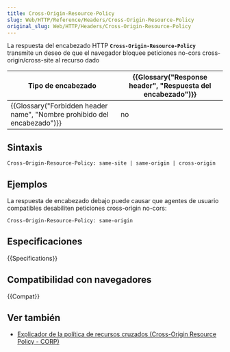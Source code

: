 ```yaml
---
title: Cross-Origin-Resource-Policy
slug: Web/HTTP/Reference/Headers/Cross-Origin-Resource-Policy
original_slug: Web/HTTP/Headers/Cross-Origin-Resource-Policy
---
```


La respuesta del encabezado HTTP **`Cross-Origin-Resource-Policy`** transmite un deseo de que el navegador bloquee peticiones no-cors cross-origin/cross-site al recurso dado

| Tipo de encabezado                                                       | {{Glossary("Response header", "Respuesta del encabezado")}} |
| ------------------------------------------------------------------------ | ----------------------------------------------------------- |
| {{Glossary("Forbidden header name", "Nombre prohibido del encabezado")}} | no                                                          |

## Sintaxis

```
Cross-Origin-Resource-Policy: same-site | same-origin | cross-origin
```

## Ejemplos

La respuesta de encabezado debajo puede causar que agentes de usuario compatibles desabiliten peticiones cross-origin no-cors:

```
Cross-Origin-Resource-Policy: same-origin
```

## Especificaciones

{{Specifications}}

## Compatibilidad con navegadores

{{Compat}}

## Ver también

- [Explicador de la política de recursos cruzados (Cross-Origin Resource Policy - CORP)](</es/docs/Web/HTTP/Cross-Origin_Resource_Policy_(CORP)>)
